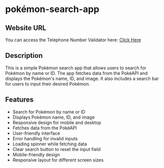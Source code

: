 # pokémon-search-app

## Website URL

You can access the Telephone Number Validator here: [Click Here](https://mh-shihan.github.io/freeCodeCamp/js-algorithm-and-DS/pokémon-search-app/index.html)

## Description

This is a simple Pokémon search app that allows users to search for Pokémon by name or ID. The app fetches data from the PokéAPI and displays the Pokémon's name, ID, and image. It also includes a search bar for users to input their desired Pokémon.

## Features

- Search for Pokémon by name or ID
- Displays Pokémon name, ID, and image
- Responsive design for mobile and desktop
- Fetches data from the PokéAPI
- User-friendly interface
- Error handling for invalid inputs
- Loading spinner while fetching data
- Clear search button to reset the input field
- Mobile-friendly design
- Responsive layout for different screen sizes
